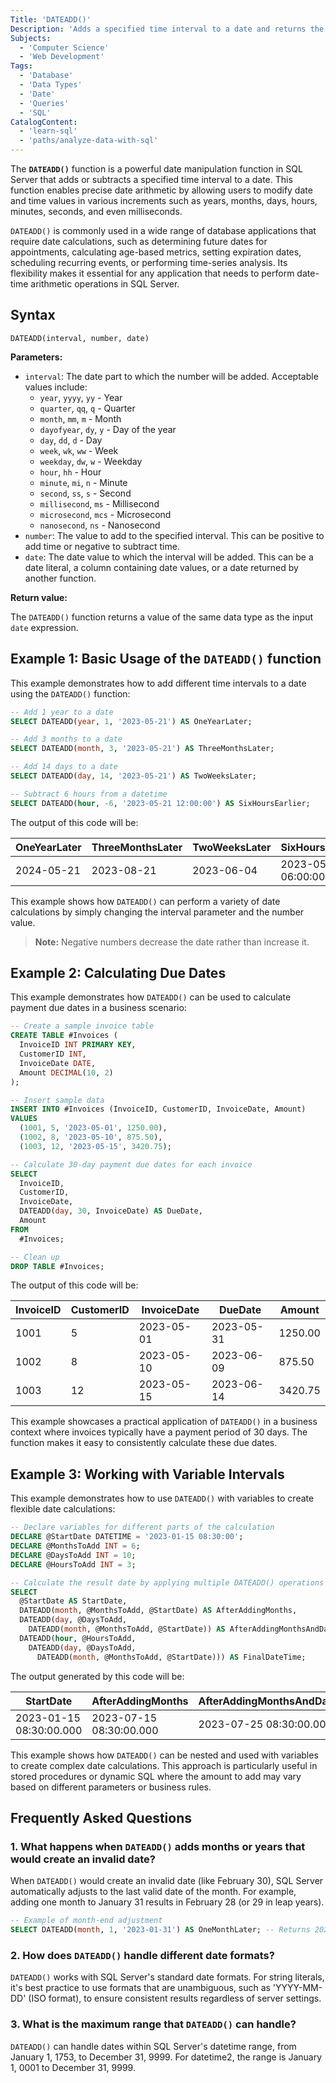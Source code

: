 ```yaml
---
Title: 'DATEADD()'
Description: 'Adds a specified time interval to a date and returns the modified date.'
Subjects:
  - 'Computer Science'
  - 'Web Development'
Tags:
  - 'Database'
  - 'Data Types'
  - 'Date'
  - 'Queries'
  - 'SQL'
CatalogContent:
  - 'learn-sql'
  - 'paths/analyze-data-with-sql'
---
```


The **`DATEADD()`** function is a powerful date manipulation function in SQL Server that adds or subtracts a specified time interval to a date. This function enables precise date arithmetic by allowing users to modify date and time values in various increments such as years, months, days, hours, minutes, seconds, and even milliseconds.

`DATEADD()` is commonly used in a wide range of database applications that require date calculations, such as determining future dates for appointments, calculating age-based metrics, setting expiration dates, scheduling recurring events, or performing time-series analysis. Its flexibility makes it essential for any application that needs to perform date-time arithmetic operations in SQL Server.

## Syntax

```pseudo
DATEADD(interval, number, date)
```

**Parameters:**

- `interval`: The date part to which the number will be added. Acceptable values include:
  - `year`, `yyyy`, `yy` - Year
  - `quarter`, `qq`, `q` - Quarter
  - `month`, `mm`, `m` - Month
  - `dayofyear`, `dy`, `y` - Day of the year
  - `day`, `dd`, `d` - Day
  - `week`, `wk`, `ww` - Week
  - `weekday`, `dw`, `w` - Weekday
  - `hour`, `hh` - Hour
  - `minute`, `mi`, `n` - Minute
  - `second`, `ss`, `s` - Second
  - `millisecond`, `ms` - Millisecond
  - `microsecond`, `mcs` - Microsecond
  - `nanosecond`, `ns` - Nanosecond
- `number`: The value to add to the specified interval. This can be positive to add time or negative to subtract time.
- `date`: The date value to which the interval will be added. This can be a date literal, a column containing date values, or a date returned by another function.

**Return value:**

The `DATEADD()` function returns a value of the same data type as the input `date` expression.

## Example 1: Basic Usage of the `DATEADD()` function

This example demonstrates how to add different time intervals to a date using the `DATEADD()` function:

```sql
-- Add 1 year to a date
SELECT DATEADD(year, 1, '2023-05-21') AS OneYearLater;

-- Add 3 months to a date
SELECT DATEADD(month, 3, '2023-05-21') AS ThreeMonthsLater;

-- Add 14 days to a date
SELECT DATEADD(day, 14, '2023-05-21') AS TwoWeeksLater;

-- Subtract 6 hours from a datetime
SELECT DATEADD(hour, -6, '2023-05-21 12:00:00') AS SixHoursEarlier;
```

The output of this code will be:

| OneYearLater | ThreeMonthsLater | TwoWeeksLater | SixHoursEarlier         |
| ------------ | ---------------- | ------------- | ----------------------- |
| 2024-05-21   | 2023-08-21       | 2023-06-04    | 2023-05-21 06:00:00.000 |

This example shows how `DATEADD()` can perform a variety of date calculations by simply changing the interval parameter and the number value. 

>**Note:**  Negative numbers decrease the date rather than increase it.

## Example 2: Calculating Due Dates

This example demonstrates how `DATEADD()` can be used to calculate payment due dates in a business scenario:

```sql
-- Create a sample invoice table
CREATE TABLE #Invoices (
  InvoiceID INT PRIMARY KEY,
  CustomerID INT,
  InvoiceDate DATE,
  Amount DECIMAL(10, 2)
);

-- Insert sample data
INSERT INTO #Invoices (InvoiceID, CustomerID, InvoiceDate, Amount)
VALUES
  (1001, 5, '2023-05-01', 1250.00),
  (1002, 8, '2023-05-10', 875.50),
  (1003, 12, '2023-05-15', 3420.75);

-- Calculate 30-day payment due dates for each invoice
SELECT
  InvoiceID,
  CustomerID,
  InvoiceDate,
  DATEADD(day, 30, InvoiceDate) AS DueDate,
  Amount
FROM
  #Invoices;

-- Clean up
DROP TABLE #Invoices;
```

The output of this code will be:

| InvoiceID | CustomerID | InvoiceDate | DueDate    | Amount  |
| --------- | ---------- | ----------- | ---------- | ------- |
| 1001      | 5          | 2023-05-01  | 2023-05-31 | 1250.00 |
| 1002      | 8          | 2023-05-10  | 2023-06-09 | 875.50  |
| 1003      | 12         | 2023-05-15  | 2023-06-14 | 3420.75 |

This example showcases a practical application of `DATEADD()` in a business context where invoices typically have a payment period of 30 days. The function makes it easy to consistently calculate these due dates.

## Example 3: Working with Variable Intervals

This example demonstrates how to use `DATEADD()` with variables to create flexible date calculations:

```sql
-- Declare variables for different parts of the calculation
DECLARE @StartDate DATETIME = '2023-01-15 08:30:00';
DECLARE @MonthsToAdd INT = 6;
DECLARE @DaysToAdd INT = 10;
DECLARE @HoursToAdd INT = 3;

-- Calculate the result date by applying multiple DATEADD() operations
SELECT
  @StartDate AS StartDate,
  DATEADD(month, @MonthsToAdd, @StartDate) AS AfterAddingMonths,
  DATEADD(day, @DaysToAdd,
    DATEADD(month, @MonthsToAdd, @StartDate)) AS AfterAddingMonthsAndDays,
  DATEADD(hour, @HoursToAdd,
    DATEADD(day, @DaysToAdd,
      DATEADD(month, @MonthsToAdd, @StartDate))) AS FinalDateTime;
```

The output generated by this code will be:

| StartDate               | AfterAddingMonths       | AfterAddingMonthsAndDays | FinalDateTime           |
| ----------------------- | ----------------------- | ------------------------ | ----------------------- |
| 2023-01-15 08:30:00.000 | 2023-07-15 08:30:00.000 | 2023-07-25 08:30:00.000  | 2023-07-25 11:30:00.000 |

This example shows how `DATEADD()` can be nested and used with variables to create complex date calculations. This approach is particularly useful in stored procedures or dynamic SQL where the amount to add may vary based on different parameters or business rules.

## Frequently Asked Questions

### 1. What happens when `DATEADD()` adds months or years that would create an invalid date?

When `DATEADD()` would create an invalid date (like February 30), SQL Server automatically adjusts to the last valid date of the month. For example, adding one month to January 31 results in February 28 (or 29 in leap years).

```sql
-- Example of month-end adjustment
SELECT DATEADD(month, 1, '2023-01-31') AS OneMonthLater; -- Returns 2023-02-28
```

### 2. How does `DATEADD()` handle different date formats?

`DATEADD()` works with SQL Server's standard date formats. For string literals, it's best practice to use formats that are unambiguous, such as 'YYYY-MM-DD' (ISO format), to ensure consistent results regardless of server settings.

### 3. What is the maximum range that `DATEADD()` can handle?

`DATEADD()` can handle dates within SQL Server's datetime range, from January 1, 1753, to December 31, 9999. For datetime2, the range is January 1, 0001 to December 31, 9999.
